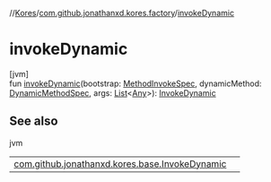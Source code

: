 //[Kores](../../index.md)/[com.github.jonathanxd.kores.factory](index.md)/[invokeDynamic](invoke-dynamic.md)

# invokeDynamic

[jvm]\
fun [invokeDynamic](invoke-dynamic.md)(bootstrap: [MethodInvokeSpec](../com.github.jonathanxd.kores.common/-method-invoke-spec/index.md), dynamicMethod: [DynamicMethodSpec](../com.github.jonathanxd.kores.common/-dynamic-method-spec/index.md), args: [List](https://kotlinlang.org/api/latest/jvm/stdlib/kotlin.collections/-list/index.html)<[Any](https://kotlinlang.org/api/latest/jvm/stdlib/kotlin/-any/index.html)>): [InvokeDynamic](../com.github.jonathanxd.kores.base/-invoke-dynamic/index.md)

## See also

jvm

| | |
|---|---|
| [com.github.jonathanxd.kores.base.InvokeDynamic](../com.github.jonathanxd.kores.base/-invoke-dynamic/index.md) |  |
